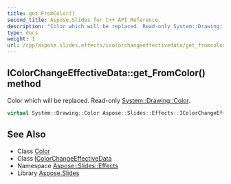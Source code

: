 ```yaml
---
title: get_FromColor()
second_title: Aspose.Slides for C++ API Reference
description: "Color which will be replaced. Read-only System::Drawing::Color."
type: docs
weight: 1
url: /cpp/aspose.slides.effects/icolorchangeeffectivedata/get_fromcolor/
---
```

## IColorChangeEffectiveData::get_FromColor() method


Color which will be replaced. Read-only [System::Drawing::Color](../../../system.drawing/color/).

```cpp
virtual System::Drawing::Color Aspose::Slides::Effects::IColorChangeEffectiveData::get_FromColor()=0
```

## See Also

* Class [Color](../../system.drawing/color/)
* Class [IColorChangeEffectiveData](./)
* Namespace [Aspose::Slides::Effects](../)
* Library [Aspose.Slides](../../)
